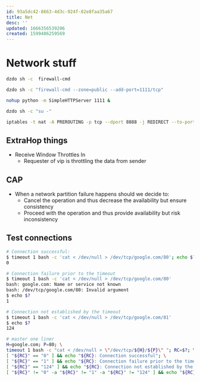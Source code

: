```yaml
---
id: 93a5dc42-8663-4d3c-924f-82e8faa35a67
title: Net
desc: ''
updated: 1666356539206
created: 1599406259569
---
```


# Network stuff

```sh
dzdo sh -c  firewall-cmd

dzdo sh -c "firewall-cmd --zone=public --add-port=1111/tcp"

nohup python -m SimpleHTTPServer 1111 &

dzdo sh -c "su -"

iptables -t nat -A PREROUTING -p tcp --dport 8888 -j REDIRECT --to-port 3860
```

## ExtraHop things
* Receive Window Throttles In
    * Requester of vip is throttling the data from sender

## CAP
* When a network partition failure happens should we decide to:
    * Cancel the operation and thus decrease the availability but ensure consistency
    * Proceed with the operation and thus provide availability but risk inconsistency

## Test connections
```sh
# Connection successful:
$ timeout 1 bash -c 'cat < /dev/null > /dev/tcp/google.com/80'; echo $?
0

# Connection failure prior to the timeout
$ timeout 1 bash -c 'cat < /dev/null > /dev/tcp/google.com/80'
bash: google.com: Name or service not known
bash: /dev/tcp/google.com/80: Invalid argument
$ echo $?
1

# Connection not established by the timeout
$ timeout 1 bash -c 'cat < /dev/null > /dev/tcp/google.com/81'
$ echo $?
124

# master one liner
H=google.com; P=80; \
timeout 1 bash -c "cat < /dev/null > \"/dev/tcp/${H}/${P}\" "; RC=$?; \
[ "${RC}" == "0" ] && echo "${RC}: Connection successful"; \
[ "${RC}" == "1" ] && echo "${RC}: Connection failure prior to the timeout"; \
[ "${RC}" == "124" ] && echo "${RC}: Connection not established by the timeout"; \
[ "${RC}" != "0" -a "${RC}" != "1" -a "${RC}" != "124" ] && echo "${RC}: unknown result code";
